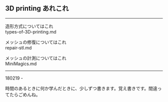## 3D printing あれこれ

---  

造形方式についてはこれ  
types-of-3D-printing.md  

メッシュの修復についてはこれ  
repair-stl.md  

メッシュの計測についてはこれ  
MiniMagics.md  

---  

180219 -  

時間のあるときに何か学んだときに、少しずつ書きます。覚え書きです。間違ってたらごめんね。  

